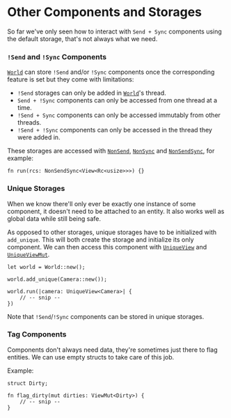 # Other Components and Storages

So far we've only seen how to interact with `Send + Sync` components using the default storage, that's not always what we need.

### `!Send` and `!Sync` Components

[`World`](https://docs.rs/shipyard/latest/shipyard/struct.World.html) can store `!Send` and/or `!Sync` components once the corresponding feature is set but they come with limitations:

- `!Send` storages can only be added in [`World`](https://docs.rs/shipyard/latest/shipyard/struct.World.html)'s thread.
- `Send + !Sync` components can only be accessed from one thread at a time.
- `!Send + Sync` components can only be accessed immutably from other threads.
- `!Send + !Sync` components can only be accessed in the thread they were added in.

These storages are accessed with [`NonSend`](https://docs.rs/shipyard/latest/shipyard/struct.NonSend.html), [`NonSync`](https://docs.rs/shipyard/latest/shipyard/struct.NonSync.html) and [`NonSendSync`](https://docs.rs/shipyard/latest/shipyard/struct.NonSendSync.html), for example:
```rust, noplaypen
fn run(rcs: NonSendSync<View<Rc<usize>>>) {}
```

### Unique Storages

When we know there'll only ever be exactly one instance of some component, it doesn't need to be attached to an entity. It also works well as global data while still being safe.

As opposed to other storages, unique storages have to be initialized with `add_unique`. This will both create the storage and initialize its only component. We can then access this component with [`UniqueView`](https://docs.rs/shipyard/latest/shipyard/struct.UniqueView.html) and [`UniqueViewMut`](https://docs.rs/shipyard/latest/shipyard/struct.UniqueViewMut.html).

```rust, noplaypen
let world = World::new();

world.add_unique(Camera::new());

world.run(|camera: UniqueView<Camera>| {
    // -- snip --
})
```

Note that `!Send`/`!Sync` components can be stored in unique storages.

### Tag Components

Components don't always need data, they're sometimes just there to flag entities. We can use empty structs to take care of this job.

Example:
```rust, noplaypen
struct Dirty;

fn flag_dirty(mut dirties: ViewMut<Dirty>) {
    // -- snip --
}
```
